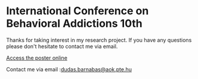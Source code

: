 # International Conference on Behavioral Addictions 10th
Thanks for taking interest in my research project. If you have any questions please don't hesitate to contact me via email.

[Access the poster online](https://dudasbarnabas.github.io/icba/2025/db_icba_a0.pdf)


Contact me via email :[dudas.barnabas@aok.pte.hu](mailto:dudas.barnabas@aok.pte.hu)
